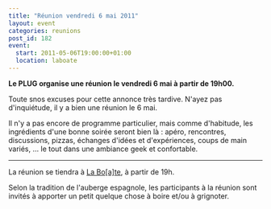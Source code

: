 ```yaml
---
title: "Réunion vendredi 6 mai 2011"
layout: event
categories: reunions
post_id: 182
event:
  start: 2011-05-06T19:00:00+01:00
  location: laboate
---
```

**Le PLUG organise une réunion le vendredi 6 mai à partir de 19h00.**

Toute snos excuses pour cette annonce très tardive. N'ayez pas d'inquiétude, il y a bien une réunion le 6 mai.

Il n'y a pas encore de programme particulier, mais comme d'habitude, les ingrédients d'une bonne soirée seront bien là : apéro, rencontres, discussions, pizzas, échanges d'idées et d'expériences, coups de main variés, … le tout dans une ambiance geek et confortable.

----
La réunion se tiendra à [La Bo\[a\]te](http://laboate.com/), à partir de 19h.

Selon la tradition de l'auberge espagnole, les participants à la réunion sont invités à apporter un petit quelque chose à boire et/ou à grignoter.
